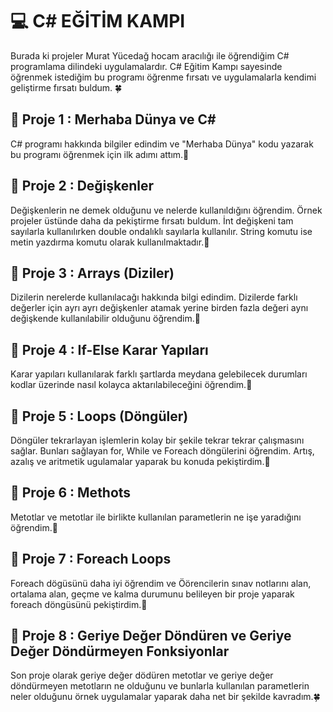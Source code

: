 # **💻 C# EĞİTİM KAMPI**
Burada ki projeler Murat Yücedağ hocam aracılığı ile öğrendiğim C# programlama dilindeki uygulamalardır.
C# Eğitim Kampı sayesinde öğrenmek istediğim bu programı öğrenme fırsatı ve uygulamalarla kendimi 
geliştirme fırsatı buldum. 🍀

## **💎 Proje 1 : Merhaba Dünya ve C#**
C# programı hakkında bilgiler edindim ve "Merhaba Dünya" kodu yazarak bu programı öğrenmek
için ilk adımı attım.🌼

## **💎 Proje 2 : Değişkenler**
Değişkenlerin ne demek olduğunu ve nelerde kullanıldığını öğrendim. Örnek projeler üstünde 
daha da pekiştirme fırsatı buldum. İnt değişkeni tam sayılarla kullanılırken double ondalıklı 
sayılarla kullanılır. String komutu ise metin yazdırma komutu olarak kullanılmaktadır.🌺

## **💎 Proje 3 : Arrays (Diziler)**
Dizilerin nerelerde kullanılacağı hakkında bilgi edindim. Dizilerde farklı değerler için ayrı ayrı 
değişkenler atamak yerine birden fazla değeri aynı değişkende kullanılabilir olduğunu öğrendim.🌿

## **💎 Proje 4 : If-Else Karar Yapıları**
Karar yapıları kullanılarak farklı şartlarda meydana gelebilecek durumları kodlar
üzerinde nasıl kolayca aktarılabileceğini öğrendim.🌸

## **💎 Proje 5 : Loops (Döngüler)**
Döngüler tekrarlayan işlemlerin kolay bir şekile tekrar tekrar çalışmasını sağlar.
Bunları sağlayan for, While ve Foreach döngülerini öğrendim. Artış, azalış ve aritmetik 
ugulamalar yaparak bu konuda pekiştirdim.🍁

## **💎 Proje 6 : Methots**
Metotlar ve metotlar ile birlikte kullanılan parametlerin ne işe yaradığını öğrendim.🍃

## **💎 Proje 7 : Foreach Loops**
Foreach dögüsünü daha iyi öğrendim ve Öörencilerin sınav notlarını alan, ortalama alan, 
geçme ve kalma durumunu belileyen bir proje yaparak foreach döngüsünü pekiştirdim.🌷

## **💎 Proje 8 : Geriye Değer Döndüren ve Geriye Değer Döndürmeyen Fonksiyonlar**
Son proje olarak geriye değer dödüren metotlar ve geriye değer döndürmeyen metotların 
ne olduğunu ve bunlarla kullanılan parametlerin neler olduğunu örnek uygulamalar yaparak
daha net bir şekilde kavradım.🍀


